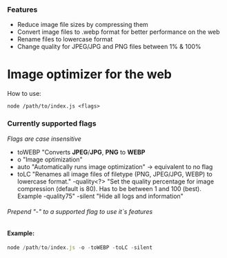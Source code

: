 ### Features

- Reduce image file sizes by compressing them
- Convert image files to .webp format for better performance on the web
- Rename files to lowercase format
- Change quality for JPEG/JPG and PNG files between 1% & 100%

# Image optimizer for the web

How to use:
```shell 
node /path/to/index.js <flags>
```

### Currently supported flags
*Flags are case insensitive*

- toWEBP
"Converts **JPEG**/**JPG**, **PNG** to **WEBP**
- o
"Image optimization"
- auto
"Automatically runs image optimization" -> equivalent to no flag
- toLC
"Renames all image files of filetype (PNG, JPEG/JPG, WEBP) to lowercase format."
-quality<?>
"Set the quality percentage for image compression (default is 80). Has to be between 1 and 100 (best). Example -quality75"
-silent
"Hide all logs and information"

###### *Prepend "-" to a supported flag to use it`s features*

#### Example:
```javascript
node /path/to/index.js -o -toWEBP -toLC -silent
```
